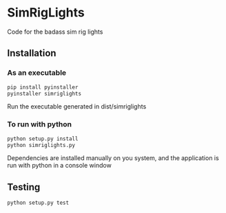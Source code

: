 # SimRigLights
Code for the badass sim rig lights

## Installation
### As an executable
```python
pip install pyinstaller
pyinstaller simriglights
```
Run the executable generated in dist/simriglights

### To run with python
```python
python setup.py install
python simriglights.py
```
Dependencies are installed manually on you system, and the application is run with python in a console window

## Testing
```python
python setup.py test
```
